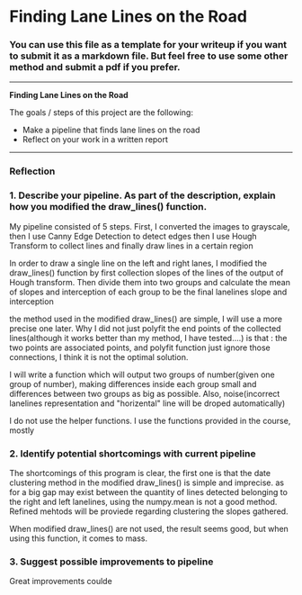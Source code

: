 

# **Finding Lane Lines on the Road** 



### You can use this file as a template for your writeup if you want to submit it as a markdown file. But feel free to use some other method and submit a pdf if you prefer.

---

**Finding Lane Lines on the Road**

The goals / steps of this project are the following:
* Make a pipeline that finds lane lines on the road
* Reflect on your work in a written report


[//]: # (Image References)

[image1]: ./examples/grayscale.jpg "Grayscale"

---

### Reflection

### 1. Describe your pipeline. As part of the description, explain how you modified the draw_lines() function.

My pipeline consisted of 5 steps. First, I converted the images to grayscale, then I use Canny Edge Detection to detect edges then I use Hough Transform to collect lines and finally draw lines in a certain region

In order to draw a single line on the left and right lanes, I modified the draw_lines() function by first collection slopes of the lines of the output of Hough transform. Then divide them into two groups and calculate the mean of slopes and interception of each group to be the final lanelines slope and interception

the method used in the modified draw_lines() are simple, I will use a more precise one later. Why I did not just polyfit the end points of the collected lines(although it works better than my method, I have tested....) is that : the two points are associated points, and polyfit function just ignore those connections, I think it is not the optimal solution.

I will write a function which will output two groups of number(given one group of number), making differences inside each group small and differences between two groups as big as possible. Also, noise(incorrect lanelines representation and "horizental" line will be droped automatically)


I do not use the helper functions. I use the functions provided in the course, mostly


### 2. Identify potential shortcomings with current pipeline


The shortcomings of this program is clear, the first one is that the date clustering method in the modified draw_lines() is simple and imprecise. as for a big gap may exist between the quantity of lines detected belonging to the right and left lanelines, using the numpy.mean is not a good method. Refined mehtods will be proviede regarding clustering the slopes gathered.

When modified draw_lines() are not used, the result seems good, but when using this function, it comes to mass.


### 3. Suggest possible improvements to pipeline

Great improvements coulde
